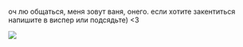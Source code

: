 
оч лю общаться, меня зовут ваня, онего. если хотите закентиться напишите в виспер или подсядьте) <3

 ![](https://i.pinimg.com/736x/11/ba/ff/11baffdd26d0455d8984a418a282c87c.jpg) 

